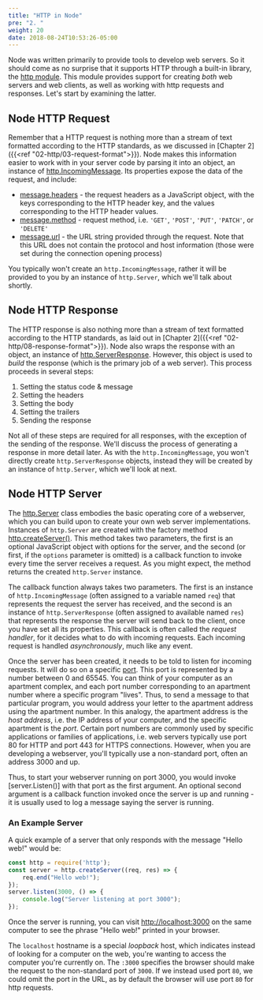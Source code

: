 ```yaml
---
title: "HTTP in Node"
pre: "2. "
weight: 20
date: 2018-08-24T10:53:26-05:00
---
```


Node was written primarily to provide tools to develop web servers.  So it should come as no surprise that it supports HTTP through a built-in library, the [http module](https://nodejs.org/api/http.html).  This module provides support for creating _both_ web servers and web clients, as well as working with http requests and responses.  Let's start by examining the latter.

## Node HTTP Request
Remember that a HTTP request is nothing more than a stream of text formatted according to the HTTP standards, as we discussed in [Chapter 2]({{<ref "02-http/03-request-format">}}).  Node makes this information easier to work with in your server code by parsing it into an object, an instance of [http.IncomingMessage](https://nodejs.org/api/http.html#http_class_http_incomingmessage).  Its properties expose the data of the request, and include:

* [message.headers](https://nodejs.org/api/http.html#http_message_headers) - the request headers as a JavaScript object, with the keys corresponding to the HTTP header key, and the values corresponding to the HTTP header values.
* [message.method](https://nodejs.org/api/http.html#http_message_method) - request method, i.e. `'GET'`, `'POST'`, `'PUT'`, `'PATCH'`, or `'DELETE'`
* [message.url](https://nodejs.org/api/http.html#http_message_url) - the URL string provided through the request.  Note that this URL does not contain the protocol and host information (those were set during the connection opening process)

You typically won't create an `http.IncomingMessage`, rather it will be provided to you by an instance of `http.Server`, which we'll talk about shortly.

## Node HTTP Response
The HTTP response is also nothing more than a stream of text formatted according to the HTTP standards, as laid out in [Chapter 2]({{<ref "02-http/08-response-format">}}).  Node also wraps the response with an object, an instance of [http.ServerResponse](https://nodejs.org/api/http.html#http_class_http_serverresponse).  However, this object is used to _build_ the response (which is the primary job of a web server).  This process proceeds in several steps:

1. Setting the status code & message
2. Setting the headers
3. Setting the body 
4. Setting the trailers
5. Sending the response

Not all of these steps are required for all responses, with the exception of the sending of the response.  We'll discuss the process of generating a response in more detail later.  As with the `http.IncomingMessage`, you won't directly create `http.ServerResponse` objects, instead they will be created by an instance of `http.Server`, which we'll look at next.

## Node HTTP Server
The [http.Server](https://nodejs.org/api/http.html#http_class_http_server) class embodies the basic operating core of a webserver, which you can build upon to create your own web server implementations.  Instances of `http.Server` are created with the factory method [http.createServer()](https://nodejs.org/api/http.html#http_http_createserver_options_requestlistener).  This method takes two parameters, the first is an optional JavaScript object with options for the server, and the second (or first, if the `options` parameter is omitted) is a callback function to invoke every time the server receives a request.  As you might expect, the method returns the created `http.Server` instance.

The callback function always takes two parameters.  The first is an instance of `http.IncomingMessage` (often assigned to a variable named `req`) that represents the request the server has received, and the second is an instance of `http.ServerResponse` (often assigned to available named `res`) that represents the response the server will send back to the client, once you have set all its properties.  This callback is often called the _request handler_, for it decides what to do with incoming requests.  Each incoming request is handled _asynchronously_, much like any event.

Once the server has been created, it needs to be told to listen for incoming requests.  It will do so on a specific [port](https://en.wikipedia.org/wiki/Port_(computer_networking)). This port is represented by a number between 0 and 65545.  You can think of your computer as an apartment complex, and each port number corresponding to an apartment number where a specific program "lives".  Thus, to send a message to that particular program, you would address your letter to the apartment address using the apartment number.  In this analogy, the apartment address is the _host address_, i.e. the IP address of your computer, and the specific apartment is the _port_.  Certain port numbers are commonly used by specific applications or families of applications, i.e. web servers typically use port 80 for HTTP and port 443 for HTTPS connections.  However, when you are developing a webserver, you'll typically use a non-standard port, often an address 3000 and up.  

Thus, to start your webserver running on port 3000, you would invoke [server.Listen()] with that port as the first argument.  An optional second argument is a callback function invoked once the server is up and running - it is usually used to log a message saying the server is running.

### An Example Server 
A quick example of a server that only responds with the message "Hello web!" would be:

```js
const http = require('http');
const server = http.createServer((req, res) => {
    req.end("Hello web!");
});
server.listen(3000, () => {
    console.log("Server listening at port 3000");
});
```

Once the server is running, you can visit [http://localhost:3000](http://localhost:3000) on the same computer to see the phrase "Hello web!" printed in your browser.

The `localhost` hostname is a special _loopback_ host, which indicates instead of looking for a computer on the web, you're wanting to access the computer you're currently on.  The `:3000` specifies the browser should make the request to the non-standard port of `3000`.  If we instead used port `80`, we could omit the port in the URL, as by default the browser will use port `80` for http requests.
